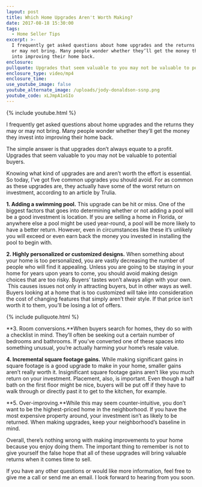 ```yaml
---
layout: post
title: Which Home Upgrades Aren't Worth Making?
date: 2017-08-18 15:30:00
tags:
  - Home Seller Tips
excerpt: >-
  I frequently get asked questions about home upgrades and the returns they may
  or may not bring. Many people wonder whether they’ll get the money they invest
  into improving their home back.
enclosure:
pullquote: Upgrades that seem valuable to you may not be valuable to potential buyers.
enclosure_type: video/mp4
enclosure_time:
use_youtube_image: false
youtube_alternate_image: /uploads/jody-donaldson-ssnp.png
youtube_code: xLJmpA1xGIo
---
```



{% include youtube.html %}

I frequently get asked questions about home upgrades and the returns they may or may not bring. Many people wonder whether they’ll get the money they invest into improving their home back.

The simple answer is that upgrades don’t always equate to a profit. Upgrades that seem valuable to you may not be valuable to potential buyers.

Knowing what kind of upgrades are and aren’t worth the effort is essential. So today, I’ve got five common upgrades you should avoid. For as common as these upgrades are, they actually have some of the worst return on investment, according to an article by Trulia.

**1. Adding a swimming pool.** This upgrade can be hit or miss. One of the biggest factors that goes into determining whether or not adding a pool will be a good investment is location. If you are selling a home in Florida, or anywhere else a pool might be used year-round, a pool will be more likely to have a better return. However, even in circumstances like these it’s unlikely you will exceed or even earn back the money you invested in installing the pool to begin with.

**2. Highly personalized or customized designs.** When something about your home is too personalized, you are vastly decreasing the number of people who will find it appealing. Unless you are going to be staying in your home for years upon years to come, you should avoid making design choices that are too risky. Buyers’ tastes won’t always align with your own.  This causes issues not only in attracting buyers, but in other ways as well. Buyers looking at a home that is too customized will take into consideration the cost of changing features that simply aren’t their style. If that price isn’t worth it to them, you’ll be losing a lot of offers.

{% include pullquote.html %}

**3. Room conversions.**When buyers search for homes, they do so with a checklist in mind. They’ll often be seeking out a certain number of bedrooms and bathrooms. If you’ve converted one of these spaces into something unusual, you’re actually harming your home’s resale value.

**4. Incremental square footage gains.** While making significant gains in square footage is a good upgrade to make in your home, smaller gains aren’t really worth it. Insignificant square footage gains aren’t like you much return on your investment. Placement, also, is important. Even though a half bath on the first floor might be nice, buyers will be put off if they have to walk through or directly past it to get to the kitchen, for example.

**5. Over-improving.**While this may seem counter-intuitive, you don’t want to be the highest-priced home in the neighborhood. If you have the most expensive property around, your investment isn’t as likely to be returned. When making upgrades, keep your neighborhood’s baseline in mind.

Overall, there’s nothing wrong with making improvements to your home because you enjoy doing them. The important thing to remember is not to give yourself the false hope that all of these upgrades will bring valuable returns when it comes time to sell.

If you have any other questions or would like more information, feel free to give me a call or send me an email. I look forward to hearing from you soon.